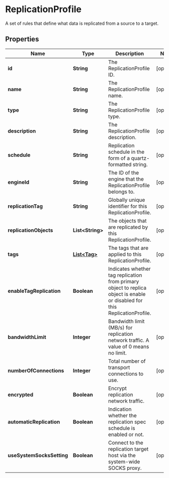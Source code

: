 

# ReplicationProfile

A set of rules that define what data is replicated from a source to a target.

## Properties

| Name | Type | Description | Notes |
|------------ | ------------- | ------------- | -------------|
|**id** | **String** | The ReplicationProfile ID. |  [optional] |
|**name** | **String** | The ReplicationProfile name. |  [optional] |
|**type** | **String** | The ReplicationProfile type. |  [optional] |
|**description** | **String** | The ReplicationProfile description. |  [optional] |
|**schedule** | **String** | Replication schedule in the form of a quartz-formatted string. |  [optional] |
|**engineId** | **String** | The ID of the engine that the ReplicationProfile belongs to. |  [optional] |
|**replicationTag** | **String** | Globally unique identifier for this ReplicationProfile. |  [optional] |
|**replicationObjects** | **List&lt;String&gt;** | The objects that are replicated by this ReplicationProfile. |  [optional] |
|**tags** | [**List&lt;Tag&gt;**](Tag.md) | The tags that are applied to this ReplicationProfile. |  [optional] |
|**enableTagReplication** | **Boolean** | Indicates whether tag replication from primary object to replica object is enable or disabled for this ReplicationProfile. |  [optional] |
|**bandwidthLimit** | **Integer** | Bandwidth limit (MB/s) for replication network traffic. A value of 0 means no limit. |  [optional] |
|**numberOfConnections** | **Integer** | Total number of transport connections to use. |  [optional] |
|**encrypted** | **Boolean** | Encrypt replication network traffic. |  [optional] |
|**automaticReplication** | **Boolean** | Indication whether the replication spec schedule is enabled or not. |  [optional] |
|**useSystemSocksSetting** | **Boolean** | Connect to the replication target host via the system-wide SOCKS proxy. |  [optional] |



